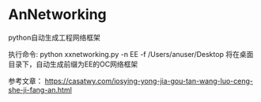 # AnNetworking
python自动生成工程网络框架

执行命令:
python xxnetworking.py -n EE -f /Users/anuser/Desktop
将在桌面目录下，自动生成前缀为EE的OC网络框架

参考文章：
https://casatwy.com/iosying-yong-jia-gou-tan-wang-luo-ceng-she-ji-fang-an.html
